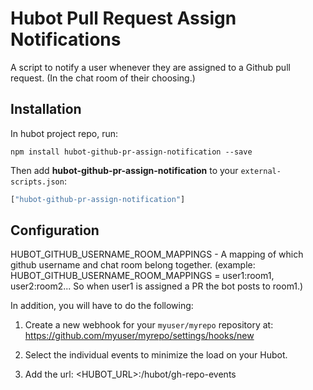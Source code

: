 # Hubot Pull Request Assign Notifications

A script to notify a user whenever they are assigned to a Github pull request.
(In the chat room of their choosing.)

## Installation

In hubot project repo, run:

```
npm install hubot-github-pr-assign-notification --save
```

Then add **hubot-github-pr-assign-notification** to your `external-scripts.json`:

```javascript
["hubot-github-pr-assign-notification"]
```

## Configuration


   HUBOT_GITHUB_USERNAME_ROOM_MAPPINGS - A mapping of which github username and chat room belong together.
   (example:
   HUBOT_GITHUB_USERNAME_ROOM_MAPPINGS = user1:room1, user2:room2...
   So when user1 is assigned a PR the bot posts to room1.)

   In addition, you will have to do the following:
   1. Create a new webhook for your `myuser/myrepo` repository at:
    https://github.com/myuser/myrepo/settings/hooks/new

   2. Select the individual events to minimize the load on your Hubot.

   3. Add the url: <HUBOT_URL>:<PORT>/hubot/gh-repo-events
